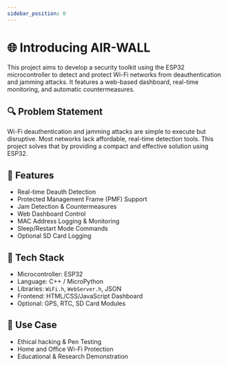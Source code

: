 ```yaml
---
sidebar_position: 0
---
```


# 🌐 Introducing AIR-WALL

This project aims to develop a security toolkit using the ESP32 microcontroller to detect and protect Wi-Fi networks from deauthentication and jamming attacks. It features a web-based dashboard, real-time monitoring, and automatic countermeasures.

## 🔍 Problem Statement
Wi-Fi deauthentication and jamming attacks are simple to execute but disruptive. Most networks lack affordable, real-time detection tools. This project solves that by providing a compact and effective solution using ESP32.

## 🚀 Features
- Real-time Deauth Detection
- Protected Management Frame (PMF) Support
- Jam Detection & Countermeasures
- Web Dashboard Control
- MAC Address Logging & Monitoring
- Sleep/Restart Mode Commands
- Optional SD Card Logging

## 🧰 Tech Stack
- Microcontroller: ESP32
- Language: C++ / MicroPython
- Libraries: `WiFi.h`, `WebServer.h`, JSON
- Frontend: HTML/CSS/JavaScript Dashboard
- Optional: GPS, RTC, SD Card Modules

## 🧪 Use Case
- Ethical hacking & Pen Testing
- Home and Office Wi-Fi Protection
- Educational & Research Demonstration
